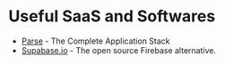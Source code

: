 # Useful SaaS and Softwares

* [Parse](https://parseplatform.org/) - The Complete Application Stack
* [Supabase.io](https://supabase.io/) - The open source Firebase alternative.
